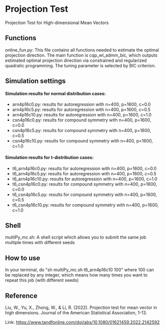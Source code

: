 # Projection Test
Projection Test for High-dimensional Mean Vectors


## Functions

online_fun.py: 
This file contains all functions needed to estimate the optimal projection direction. The main function is cqp_wl_admm_bic, which outputs estimated optimal projection direction via constrained and regularized quadratic programming. The tuning parameter is selected by BIC criterion.


## Simulation settings

#### Simulation results for normal distribution cases:
* arn4p16c0.py: results for autoregression with n=400, p=1600, c=0.0
* arn4p16c5.py: results for autoregression with n=400, p=1600, c=0.5
* arn4p16c10.py: results for autoregression with n=400, p=1600, c=1.0
* csn4p16c0.py: results for compound symmetry with n=400, p=1600, c=0.0
* csn4p16c5.py: results for compound symmetry with n=400, p=1600, c=0.5
* csn4p16c10.py: results for compound symmetry with n=400, p=1600, c=1.0

#### Simulation results for t-distribution cases:
* t6_arn4p16c0.py: results for autoregression with n=400, p=1600, c=0.0
* t6_arn4p16c5.py: results for autoregression with n=400, p=1600, c=0.5
* t6_arn4p16c10.py: results for autoregression with n=400, p=1600, c=1.0
* t6_csn4p16c0.py: results for compound symmetry with n=400, p=1600, c=0.0
* t6_csn4p16c5.py: results for compound symmetry with n=400, p=1600, c=0.5
* t6_csn4p16c10.py: results for compound symmetry with n=400, p=1600, c=1.0

## Shell

multiPy_mc.sh: A shell script which allows you to submit the same job multiple times with different seeds

## How to use
In your terminal, do "sh multiPy_mc.sh t6_arn4p16c10 100" where 100 can be replaced by any integer, which means how many times you want to repeat this job (with different seeds)


## Reference

Liu, W., Yu, X., Zhong, W., & Li, R. (2022). Projection test for mean vector in high dimensions. Journal of the American Statistical Association, 1-13.

Link: https://www.tandfonline.com/doi/abs/10.1080/01621459.2022.2142592
